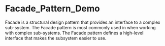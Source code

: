 # Facade_Pattern_Demo
Facade is a structural design pattern that provides an interface to a complex sub-system.
The Facade pattern is most commonly used in when working with complex sub-systems.
The Facade pattern defines a high-level interface that makes the subsystem easier to use.
